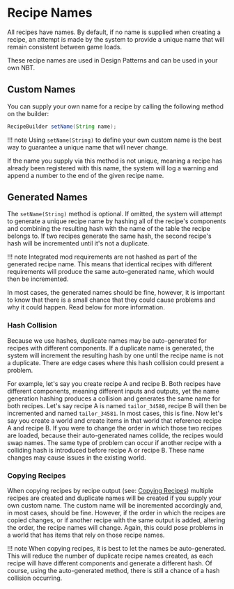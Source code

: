 # Recipe Names

All recipes have names. By default, if no name is supplied when creating a recipe, an attempt is made by the system to provide a unique name that will remain consistent between game loads.

These recipe names are used in Design Patterns and can be used in your own NBT.

## Custom Names

You can supply your own name for a recipe by calling the following method on the builder:

```java
RecipeBuilder setName(String name);
```

!!! note
    Using `setName(String)` to define your own custom name is the best way to guarantee a unique name that will never change.

If the name you supply via this method is not unique, meaning a recipe has already been registered with this name, the system will log a warning and append a number to the end of the given recipe name.

## Generated Names

The `setName(String)` method is optional. If omitted, the system will attempt to generate a unique recipe name by hashing all of the recipe's components and combining the resulting hash with the name of the table the recipe belongs to. If two recipes generate the same hash, the second recipe's hash will be incremented until it's not a duplicate.

!!! note
    Integrated mod requirements are not hashed as part of the generated recipe name. This means that identical recipes with different requirements will produce the same auto-generated name, which would then be incremented.

In most cases, the generated names should be fine, however, it is important to know that there is a small chance that they could cause problems and why it could happen. Read below for more information.

### Hash Collision

Because we use hashes, duplicate names may be auto-generated for recipes with different components. If a duplicate name is generated, the system will increment the resulting hash by one until the recipe name is not a duplicate. There are edge cases where this hash collision could present a problem.

For example, let's say you create recipe A and recipe B. Both recipes have different components, meaning different inputs and outputs, yet the name generation hashing produces a collision and generates the same name for both recipes. Let's say recipe A is named `tailor_34580`, recipe B will then be incremented and named `tailor_34581`. In most cases, this is fine. Now let's say you create a world and create items in that world that reference recipe A and recipe B. If you were to change the order in which those two recipes are loaded, because their auto-generated names collide, the recipes would swap names. The same type of problem can occur if another recipe with a colliding hash is introduced before recipe A or recipe B. These name changes may cause issues in the existing world.

### Copying Recipes

When copying recipes by recipe output (see: [Copying Recipes](copying.md)) multiple recipes are created and duplicate names will be created if you supply your own custom name. The custom name will be incremented accordingly and, in most cases, should be fine. However, if the order in which the recipes are copied changes, or if another recipe with the same output is added, altering the order, the recipe names will change. Again, this could pose problems in a world that has items that rely on those recipe names.

!!! note
    When copying recipes, it is best to let the names be auto-generated. This will reduce the number of duplicate recipe names created, as each recipe will have different components and generate a different hash. Of course, using the auto-generated method, there is still a chance of a hash collision occurring.